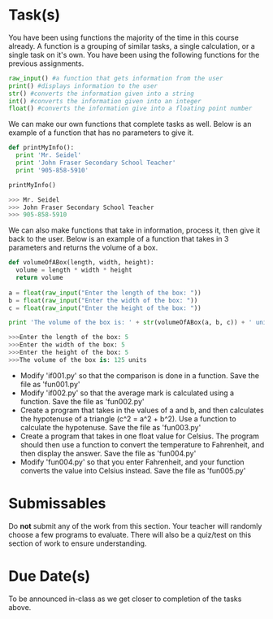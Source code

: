 # Task(s)
You have been using functions the majority of the time in this course already.  A function is a grouping of similar tasks, a single calculation, or a single task on it's own.  You have been using the following functions for the previous assignments.

```python
raw_input() #a function that gets information from the user
print() #displays information to the user
str() #converts the information given into a string
int() #converts the information given into an integer
float() #converts the information give into a floating point number
```

We can make our own functions that complete tasks as well.  Below is an example of a function that has no parameters to give it.

```python
def printMyInfo():
  print 'Mr. Seidel'
  print 'John Fraser Secondary School Teacher'
  print '905-858-5910'

printMyInfo()

>>> Mr. Seidel
>>> John Fraser Secondary School Teacher
>>> 905-858-5910
```

We can also make functions that take in information, process it, then give it back to the user.  Below is an example of a function that takes in 3 parameters and returns the volume of a box.

```python
def volumeOfABox(length, width, height):
  volume = length * width * height
  return volume
  
a = float(raw_input("Enter the length of the box: "))
b = float(raw_input("Enter the width of the box: "))
c = float(raw_input("Enter the height of the box: "))

print 'The volume of the box is: ' + str(volumeOfABox(a, b, c)) + ' units'

>>>Enter the length of the box: 5
>>>Enter the width of the box: 5
>>>Enter the height of the box: 5
>>>The volume of the box is: 125 units
```

* Modify 'if001.py' so that the comparison is done in a function.  Save the file as 'fun001.py'
* Modify 'if002.py' so that the average mark is calculated using a function.  Save the file as 'fun002.py'
* Create a program that takes in the values of a and b, and then calculates the hypotenuse of a triangle (c^2 = a^2 + b^2).  Use a function to calculate the hypotenuse. Save the file as 'fun003.py'
* Create a program that takes in one float value for Celsius.  The program should then use a function to convert the temperature to Fahrenheit, and then display the answer. Save the file as 'fun004.py'
* Modify 'fun004.py' so that you enter Fahrenheit, and your function converts the value into Celsius instead. Save the file as 'fun005.py'


# Submissables
Do **not** submit any of the work from this section.  Your teacher will randomly choose a few programs to evaluate.  There will also be a quiz/test on this section of work to ensure understanding.

# Due Date(s)
To be announced in-class as we get closer to completion of the tasks above.
